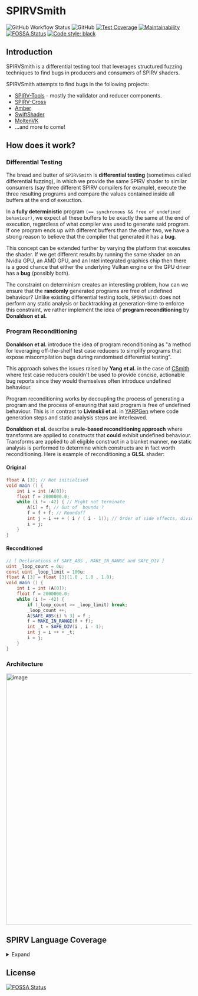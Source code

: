 # SPIRVSmith

![GitHub Workflow Status](https://img.shields.io/github/workflow/status/rayanht/SPIRVSmith/Build,%20Test%20and%20Deploy)
![GitHub](https://img.shields.io/github/license/rayanht/SPIRVSmith)
[![Test Coverage](https://api.codeclimate.com/v1/badges/5f91595e621ebb1f1da2/test_coverage)](https://codeclimate.com/github/rayanht/SPIRVSmith/test_coverage)
[![Maintainability](https://api.codeclimate.com/v1/badges/5f91595e621ebb1f1da2/maintainability)](https://codeclimate.com/github/rayanht/SPIRVSmith/maintainability)
[![FOSSA Status](https://app.fossa.com/api/projects/custom%2B22322%2Fgithub.com%2Frayanht%2FSPIRVSmith.svg?type=shield)](https://app.fossa.com/projects/custom%2B22322%2Fgithub.com%2Frayanht%2FSPIRVSmith?ref=badge_shield)
[![Code style: black](https://img.shields.io/badge/code%20style-black-000000.svg)](https://github.com/psf/black)

## Introduction

SPIRVSmith is a differential testing tool that leverages structured fuzzing techniques to find bugs in producers and consumers of SPIRV shaders.

SPIRVSmith attempts to find bugs in the following projects:
- [SPIRV-Tools](https://github.com/KhronosGroup/SPIRV-Tools) - mostly the validator and reducer components.
- [SPIRV-Cross](https://github.com/KhronosGroup/SPIRV-Cross)
- [Amber](https://github.com/google/amber)
- [SwiftShader](https://github.com/google/swiftshader)
- [MoltenVK](https://github.com/KhronosGroup/MoltenVK)
- ...and more to come!


## How does it work?

### Differential Testing
The bread and butter of `SPIRVSmith` is **differential testing** (sometimes called differential fuzzing), in which we provide the same SPIRV shader to similar consumers (say three different SPIRV compilers for example), execute the three resulting programs and compare the values contained inside all buffers at the end of exeuction. 

In a **fully deterministic** program `(== synchronous && free of undefined behaviour)`, we expect all these buffers to be exactly the same at the end of execution, regardless of what compiler was used to generate said program. If one program ends up with different buffers than the other two, we have a strong reason to believe that the compiler that generated it has a **bug**.

This concept can be extended further by varying the platform that executes the shader. If we get different results by running the same shader on an Nvidia GPU, an AMD GPU, and an Intel integrated graphics chip then there is a good chance that either the underlying Vulkan engine or the GPU driver has a **bug** (possibly both).

The constraint on determinism creates an interesting problem, how can we ensure that the **randomly** generated programs are free of undefined behaviour? Unlike existing differential testing tools, `SPIRVSmith` does not perform any static analysis or backtracking at generation-time to enforce this constraint, we rather implement the idea of **program reconditioning** by **Donaldson et al.**

### Program Reconditioning

**Donaldson et al.** introduce the idea of program reconditioning as "a method for leveraging off-the-shelf test case reducers to simplify programs that expose miscompilation bugs during randomised differential testing". 

This approach solves the issues raised by **Yang et al.** in the case of [CSmith](https://github.com/csmith-project/csmith) where test case reducers couldn't be used to provide concise, actionable bug reports since they would themselves often introduce undefined behaviour. 

Program reconditioning works by decoupling the process of generating a program and the process of ensuring that said program is free of undefined behaviour. This is in contrast to **Livinskii et al.** in [YARPGen](https://github.com/intel/yarpgen) where code generation steps and static analysis steps are interleaved. 

**Donaldson et al.** describe a **rule-based reconditioning approach** where transforms are applied to constructs that **could** exhibit undefined behaviour. Transforms are applied to all eligible construct in a blanket manner, **no** static analysis is performed to determine which constructs are in fact worth reconditioning. Here is example of reconditioning a **GLSL** shader:

#### Original 
```glsl
float A [3]; // Not initialised
void main () {
    int i = int (A[0]);
    float f = 2000000.0;
    while (i != -42) { // Might not terminate
        A[i] = f; // Out of  bounds ?
        f = f + f; // Roundoff
        int j = i ++ + ( i / ( i - 1)); // Order of side effects, divide by zero?
        i = j;
    }
}
```

#### Reconditioned 
```glsl
// [ Declarations of SAFE_ABS , MAKE_IN_RANGE and SAFE_DIV ]
uint _loop_count = 0u;
const uint _loop_limit = 100u;
float A [3] = float [3](1.0 , 1.0 , 1.0);
void main () {
    int i = int (A[0]);
    float f = 2000000.0;
    while (i != -42) {
        if (_loop_count >= _loop_limit) break;
        _loop_count ++;
        A[SAFE_ABS(i) % 3] = f ;
        f = MAKE_IN_RANGE(f + f);
        int _t = SAFE_DIV(i , i - 1);
        int j = i ++ + _t;
        i = j;
    }
}
```

### Architecture

<img width="680" alt="image" src="https://user-images.githubusercontent.com/42040895/162283079-cb762f8f-b018-429c-b187-a4c58b9d19bf.png">

## SPIRV Language Coverage

<details>


<summary>Expand</summary>

### Instructions


#### Miscellanous

<details>


<summary>Expand</summary>


|OpCode| Status |
|--|--|
| OpNop | :red_circle: |
| OpUndef | :red_circle: |
| OpSizeOf | :red_circle: |

</details>

#### Debug

<details>

<summary>Expand</summary>


|OpCode| Status |
|--|--|
| OpSourceContinued | :red_circle: |
| OpSource | :red_circle: |
| OpSourceExtension | :red_circle: |
| OpName | :red_circle: |
| OpMemberName | :red_circle: |
| OpString | :red_circle: |
| OpLine | :red_circle: |
| OpNoLine | :red_circle: |
| OpModuleProcessed | :red_circle: | 

</details>

#### Annotation

<details>

<summary>Expand</summary>


|OpCode| Status |
|--|--|
| OpDecorate | :red_circle: |
| OpMemberDecorate | :red_circle: |
| OpDecorationGroup | :red_circle: |
| OpGroupDecorate | :red_circle: |
| OpGroupMemberDecorate | :red_circle: |
| OpDecorateId | :red_circle: |
| OpDecorateString | :red_circle: |
| OpMemberDecorateString | :red_circle: |

</details>

#### Extension

<details>

<summary>Expand</summary>


|OpCode| Status |
|--|--|
| OpExtension | :red_circle: |
| OpExtInstImport | :red_circle: |
| OpExtInst | :red_circle: |

</details>

#### Mode-Setting

<details>

<summary>Expand</summary>


|OpCode| Status |
|--|--|
| OpMemoryModel | :white_check_mark: |
| OpEntryPoint | :white_check_mark: |
| OpExecutionMode | :white_check_mark: |
| OpCapability | :red_circle: |
| OpExecutionModeId | :red_circle: |

</details>

#### Type-Declaration

<details>

<summary>Expand</summary>


|OpCode| Status |
|--|--|
| OpTypeVoid | :white_check_mark: |
| OpTypeBool | :white_check_mark: |
| OpTypeInt | :white_check_mark: |
| OpTypeFloat | :white_check_mark: |
| OpTypeVector | :white_check_mark: |
| OpTypeMatrix | :white_check_mark: |
| OpTypeImage | :red_circle: |
| OpTypeSampler | :red_circle: |
| OpTypeSampledImage | :red_circle: |
| OpTypeArray | :white_check_mark: |
| OpTypeRuntimeArray | :red_circle: |
| OpTypeStruct | :white_check_mark: |
| OpTypeOpaque | :red_circle: |
| OpTypePointer | :white_check_mark: |
| OpTypeFunction | :white_check_mark: |

</details>

#### Constant-Creation

<details>

<summary>Expand</summary>


|OpCode| Status |
|--|--|
| OpConstantTrue | :white_check_mark: |
| OpConstantFalse | :white_check_mark: |
| OpConstant | :white_check_mark: |
| OpConstantComposite | :white_check_mark: |
| OpConstantSampler | :red_circle: |
| OpConstantNull | :red_circle: |
| OpSpecConstantTrue | :red_circle: |
| OpSpecConstantFalse | :red_circle: |
| OpSpecConstant | :red_circle: |
| OpSpecConstantComposite | :red_circle: |
| OpSpecConstantOp | :red_circle: |

</details>

#### Memory

<details>

<summary>Expand</summary>


|OpCode| Status |
|--|--|
| OpVariable | :white_check_mark: |
| OpImageTexelPointer | :red_circle: |
| OpLoad | :white_check_mark: |
| OpStore |:white_check_mark:  |
| OpCopyMemory | :red_circle: |
| OpCopyMemorySized | :red_circle: |
| OpAccessChain | :red_circle: |
| OpInBoundsAccessChain | :red_circle: |
| OpPtrAccessChain | :red_circle: |
| OpPtrEqual | :red_circle: |
| OpPtrNotEqual | :red_circle: |
| OpPtrDiff | :red_circle: | 

</details>

#### Function

<details>

<summary>Expand</summary>


|OpCode| Status |
|--|--|
| OpFunction | :white_check_mark: |
| OpFunctionParameter | :white_check_mark: |
| OpFunctionEnd | :white_check_mark: |
| OpFunctionCall | :red_circle: |

</details>

#### Image

<details>

<summary>Expand</summary>


|OpCode| Status |
|--|--|
| OpSampledImage | :red_circle: |
| OpImageSampleImplicitLod | :red_circle: |
| OpImageSampleExplicitLod | :red_circle: |
| OpImageSampleDrefImplicitLod |:red_circle:  |
| OpImageSampleDrefExplicitLod | :red_circle: |
| OpImageSampleProjImplicitLod | :red_circle: |
| OpImageSampleProjExplicitLod | :red_circle: |
| OpImageSampleProjDrefImplicitLod | :red_circle: |
| OpImageSampleProjDrefExplicitLod | :red_circle: |
| OpImageFetch | :red_circle: |
| OpImageGather | :red_circle: |
| OpImageDrefGather | :red_circle: | 
| OpImageRead | :red_circle: |
| OpImageWrite | :red_circle: |
| OpImage | :red_circle: |
| OpImageQueryFormat | :red_circle: |
| OpImageQueryOrder | :red_circle: |
| OpImageQuerySizeLod | :red_circle: | 
| OpImageQuerySize | :red_circle: |
| OpImageQueryLod | :red_circle: |
| OpImageQueryLevels | :red_circle: |
| OpImageQuerySamples | :red_circle: |
| OpImageSparseSampleImplicitLod | :red_circle: |
| OpImageSparseSampleExplicitLod | :red_circle: | 
| OpImageSparseSampleDrefImplicitLod | :red_circle: |
| OpImageSparseSampleDrefExplicitLod | :red_circle: |
| OpImageSparseFetch | :red_circle: |
| OpImageSparseGather | :red_circle: | 
| OpImageSparseDrefGather | :red_circle: |
| OpImageSparseTexelsResident | :red_circle: |
| OpImageSparseRead | :red_circle: |

</details>

#### Conversion

<details>

<summary>Expand</summary>


|OpCode| Status |
|--|--|
| OpConvertFToU | :white_check_mark: |
| OpConvertFToS | :white_check_mark: |
| OpConvertSToF | :white_check_mark: |
| OpConvertUToF |:white_check_mark:  |
| OpUConvert | :red_circle: |
| OpSConvert | :red_circle: |
| OpFConvert | :red_circle: |
| OpQuantizeToF16 | :red_circle: |
| OpConvertPtrToU | :red_circle: |
| OpSatConvertSToU | :red_circle: |
| OpSatConvertUToS | :red_circle: |
| OpConvertUToPtr | :red_circle: | 
| OpPtrCastToGeneric | :red_circle: |
| OpGenericCastToPtr | :red_circle: |
| OpGenericCastToPtrExplicit | :red_circle: |
| OpBitcast | :red_circle: |

</details>

#### Composite

<details>

<summary>Expand</summary>


|OpCode| Status |
|--|--|
| OpVectorExtractDynamic | :red_circle: |
| OpVectorInsertDynamic | :red_circle: |
| OpVectorShuffle | :red_circle: |
| OpCompositeConstruct |:red_circle:  |
| OpCompositeExtract | :red_circle: |
| OpCompositeInsert | :red_circle: |
| OpCopyObject | :red_circle: |
| OpTranspose | :red_circle: |
| OpCopyLogical | :red_circle: |

</details>

#### Arithmetic

<details>

<summary>Expand</summary>


|OpCode| Status |
|--|--|
| OpSNegate | :white_check_mark: |
| OpFNegate | :white_check_mark: |
| OpIAdd | :white_check_mark: |
| OpFAdd |:white_check_mark:  |
| OpISub | :white_check_mark: |
| OpFSub | :white_check_mark: |
| OpIMul | :white_check_mark: |
| OpFMul | :white_check_mark: |
| OpUDiv | :white_check_mark: |
| OpSDiv | :white_check_mark: |
| OpFDiv | :white_check_mark: |
| OpUMod | :white_check_mark: |
| OpSRem | :white_check_mark: |
| OpSMod | :white_check_mark: |
| OpFRem | :white_check_mark: |
| OpFMod | :white_check_mark: |
| OpVectorTimesScalar | :red_circle: |
| OpMatrixTimesScalar | :red_circle: |
| OpVectorTimesMatrix | :red_circle: |
| OpMatrixTimesVector | :red_circle: |
| OpMatrixTimesMatrix | :red_circle: |
| OpOuterProduct | :red_circle: |
| OpDot | :red_circle: |
| OpIAddCarry | :red_circle: |
| OpISubBorrow | :red_circle: |
| OpUMulExtended | :red_circle: |
| OpSMulExtended | :red_circle: |

</details>

#### Bit

<details>

<summary>Expand</summary>


|OpCode| Status |
|--|--|
| OpShiftRightLogical | :white_check_mark: |
| OpShiftRightArithmetic | :white_check_mark: |
| OpShiftLeftLogical | :white_check_mark: |
| OpBitwiseOr |:white_check_mark:  |
| OpBitwiseXor | :white_check_mark: |
| OpBitwiseAnd | :white_check_mark: |
| OpNot | :white_check_mark: |
| OpBitFieldInsert | :red_circle: |
| OpBitFieldSExtract | :red_circle: |
| OpBitFieldUExtract | :red_circle: |
| OpBitReverse | :red_circle: |
| OpBitCount | :white_check_mark: |

</details>

#### Relational and Logical

<details>

<summary>Expand</summary>


|OpCode| Status |
|--|--|
| OpAny | :red_circle: |
| OpAll | :red_circle: |
| OpIsNan | :white_check_mark: |
| OpIsInf |:white_check_mark:  |
| OpIsFinite | :white_check_mark: |
| OpIsNormal | :white_check_mark: |
| OpSignBitSet | :white_check_mark: |
| OpOrdered | :white_check_mark: |
| OpUnordered | :white_check_mark: |
| OpLogicalEqual | :white_check_mark: |
| OpLogicalNotEqual | :white_check_mark: |
| OpLogicalOr | :white_check_mark: |
| OpLogicalAnd | :white_check_mark: |
| OpLogicalNot | :white_check_mark: |
| OpSelect |:white_check_mark:  |
| OpIEqual | :white_check_mark: |
| OpINotEqual | :white_check_mark: |
| OpUGreaterThan | :white_check_mark: |
| OpSGreaterThan | :white_check_mark: |
| OpUGreaterThanEqual | :white_check_mark: |
| OpSGreaterThanEqual | :white_check_mark: |
| OpULessThan | :white_check_mark: |
| OpSLessThan | :white_check_mark: |
| OpULessThanEqual | :white_check_mark: |
| OpSLessThanEqual | :white_check_mark: |
| OpFOrdEqual | :white_check_mark: |
| OpFUnordEqual | :white_check_mark: |
| OpFOrdNotEqual | :white_check_mark: |
| OpFUnordNotEqual | :white_check_mark: |
| OpFOrdLessThan | :white_check_mark: |
| OpFUnordLessThan | :white_check_mark: |
| OpFOrdGreaterThan | :white_check_mark: |
| OpFUnordGreaterThan | :white_check_mark: |
| OpFOrdLessThanEqual | :white_check_mark: |
| OpFUnordLessThanEqual | :white_check_mark: |
| OpFOrdGreaterThanEqual | :white_check_mark: |
| OpFUnordGreaterThanEqual | :white_check_mark: |

</details>

</details>

## License
[![FOSSA Status](https://app.fossa.com/api/projects/custom%2B22322%2Fgithub.com%2Frayanht%2FSPIRVSmith.svg?type=large)](https://app.fossa.com/projects/custom%2B22322%2Fgithub.com%2Frayanht%2FSPIRVSmith?ref=badge_large)
